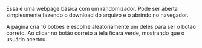 Essa é uma webpage básica com um randomizador. Pode ser aberta simplesmente fazendo o download do arquivo e o abrindo no navegador.

A página cria 16 botões e escolhe aleatoriamente um deles para ser o botão correto. Ao clicar no botão correto a tela ficará verde, mostrando que o usuário acertou.
